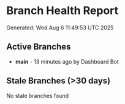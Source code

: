 # Branch Health Report
Generated: Wed Aug  6 11:49:53 UTC 2025

## Active Branches
- **main** - 13 minutes ago by Dashboard Bot

## Stale Branches (>30 days)
No stale branches found
